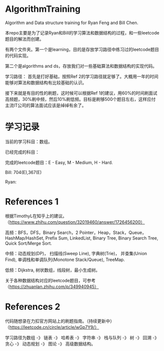 # AlgorithmTraining
Algorithm and Data structure training for Ryan Feng and Bill Chen. 

本repo主要是为了记录Ryan和Bill的学习算法和数据结构的过程，和一些leetcode题目的解法而创建。

有两个文件夹。第一个是learning，目的是存放学习路径中练习过的leetcode题目的代码实现。

第二个是algorithms and ds，存放我们对一些基础算法和数据结构的实现代码。

学习路径：
首先是打好基础，按照Ref 2的学习路径就足够了。大概用一年的时间能够对算法和数据结构有比较基础的认识。

接下来就是有目的性的刷题，这时候可以根据Ref 1的建议，用60%的时间刷面试高频题，30%刷中频，然后10%刷低频。目标是刷够500个题目左右，这样应付主流IT公司的算法面试应该是绰绰有余了。

# 学习记录
当前的学习科目：数组。

已经完成的科目：

完成的leetcode题目：E - Easy, M - Medium, H - Hard.

Bill: 704(E),367(E)

Ryan:

# References 1
根据TimothyL在知乎上的建议。（https://www.zhihu.com/question/32019460/answer/1726456200）

高频：BFS，DFS，Binary Search，2 Pointer，Heap，Stack，Queue，HashMap/HashSet, Prefix Sum, LinkedList, Binary Tree, Binary Search Tree, Quick Sort/Merge Sort.

中频：动态规划(DP)， 扫描线(Sweep Line), 字典树(Trie)， 并查集(Union Find), 单调栈和单调队列(Monotone Stack/Queue), TreeMap.

低频：Dijkstra, 树状数组，线段树，最小生成树。

关于各种数据结构对应的leetcode题目，可参考（https://zhuanlan.zhihu.com/p/349940945）

# References 2
代码随想录在力扣官方网站上的刷题指南。（持续更新中）（https://leetcode.cn/circle/article/wGp7Y9/）

学习路径为数组 -》 链表 -》 哈希表 -》 字符串 -》 栈与队列 -》 树 -》 回溯 -》 贪心 -》 动态规划 -》 图论 -》 高级数据结构。
